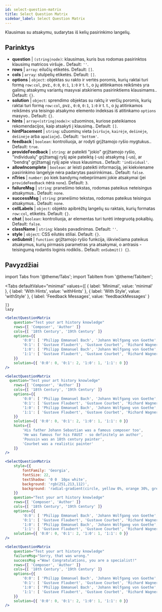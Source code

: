 ```yaml
---
id: select-question-matrix
title: Select Question Matrix
sidebar_label: Select Question Matrix
---
```


Klausimas su atsakymu, sudarytas iš kelių pasirinkimo langelių.

## Parinktys

* __question__ | `(string|node)`: klausimas, kuris bus rodomas pasirinktos klausimų matricos viršuje.. Default: `''`.
* __rows__ | `array`: eilučių etiketės. Default: `[]`.
* __cols__ | `array`: stulpelių etiketės. Default: `[]`.
* __options__ | `object`: objektas su rakto ir vertės poromis, kurių raktai turi formą `row:col`, pvz., `0:0`, `0:1`, `1:0` ir t. t., o jų atitinkamos reikšmės yra galimų atsakymų variantų masyvai atskiriems pasirinktiems klausimams.. Default: `{}`.
* __solution__ | `object`: sprendimo objektas su raktų ir verčių poromis, kurių raktai turi formą `row:col`, pvz., `0:0`, `0:1`, `1:0` ir t. t., o jų atitinkamos reikšmės yra teisingo atsakymo elemento indeksas iš atitinkamo `options` masyvo.. Default: `{}`.
* __hints__ | `array<(string|node)>`: užuominos, kuriose pateikiamos rekomendacijos, kaip atsakyti į klausimą.. Default: `[]`.
* __hintPlacement__ | `string`: užuominų vieta (`viršuje`, `kairėje`, `dešinėje`, `dešinėje` arba `apačioje`).. Default: `'bottom'`.
* __feedback__ | `boolean`: kontroliuoja, ar rodyti grįžtamojo ryšio mygtukus.. Default: `true`.
* __provideFeedback__ | `string`: ar pateikti "jokio" grįžtamojo ryšio, "individualų" grįžtamąjį ryšį apie pateiktą (-us) atsakymą (-us), ar "bendrą" grįžtamąjį ryšį apie visus klausimus.. Default: `'individual'`.
* __allowIncomplete__ | `boolean`: ar leisti pateikti informaciją, jei kiekviename pasirinkimo langelyje nėra padarytas pasirinkimas.. Default: `false`.
* __nTries__ | `number`: po kiek bandymų nebepriimami jokie atsakymai (jei `provideFeedback` nėra `none`). Default: `3`.
* __failureMsg__ | `string`: pranešimo tekstas, rodomas pateikus neteisingus atsakymus.. Default: `none`.
* __successMsg__ | `string`: pranešimo tekstas, rodomas pateikus teisingus atsakymus.. Default: `none`.
* __cellLabels__ | `object`: objekto apibrėžtų langelių su raktais, kurių formatas `row:col`, etiketės. Default: `{}`.
* __chat__ | `boolean`: kontroliuoja, ar elementas turi turėti integruotą pokalbių. Default: `false`.
* __className__ | `string`: klasės pavadinimas. Default: `''`.
* __style__ | `object`: CSS eilutės stiliai. Default: `{}`.
* __onSubmit__ | `function`: grįžtamojo ryšio funkcija, iškviečiama pateikus atsakymus, kurių pirmasis parametras yra atsakymai, o antrasis - teisingumą rodantis loginis rodiklis.. Default: `onSubmit() {}`.


## Pavyzdžiai


import Tabs from '@theme/Tabs';
import TabItem from '@theme/TabItem';

<Tabs
    defaultValue="minimal"
    values={[
        { label: 'Minimal', value: 'minimal' },
        { label: 'With Hints', value: 'withHints' },
        { label: 'With Style', value: 'withStyle' },
        { label: 'Feedback Messages', value: 'feedbackMessages' }
        
    ]}
    lazy
>

<TabItem value="minimal">

```jsx live
<SelectQuestionMatrix
    question="Test your art history knowledge"
    rows={[ 'Composer', 'Author' ]} 
    cols={[ '18th Century', '19th Century' ]} 
    options={{ 
        '0:0': [ 'Philipp Emmanuel Bach', 'Johann Wolfgang von Goethe', 'Nicolas Poussin'], 
        '0:1': [ 'Gustave Flaubert', 'Gustave Courbet', 'Richard Wagner'] ,
        '1:0': [ 'Philipp Emmanuel Bach', 'Johann Wolfgang von Goethe', 'Nicolas Poussin'],
        '1:1': [ 'Gustave Flaubert', 'Gustave Courbet', 'Richard Wagner'] 
    }} 
    solution={{ '0:0': 0, '0:1': 2, '1:0': 1, '1:1': 0 }}
/>
```
</TabItem>

<TabItem value="withHints">

```jsx live
<SelectQuestionMatrix
  question="Test your art history knowledge"
    rows={[ 'Composer', 'Author' ]} 
    cols={[ '18th Century', '19th Century' ]} 
    options={{ 
        '0:0': [ 'Philipp Emmanuel Bach', 'Johann Wolfgang von Goethe', 'Nicolas Poussin'], 
        '0:1': [ 'Gustave Flaubert', 'Gustave Courbet', 'Richard Wagner'] ,
        '1:0': [ 'Philipp Emmanuel Bach', 'Johann Wolfgang von Goethe', 'Nicolas Poussin'],
        '1:1': [ 'Gustave Flaubert', 'Gustave Courbet', 'Richard Wagner'] 
    }} 
    solution={{ '0:0': 0, '0:1': 2, '1:0': 1, '1:1': 0 }}
    hints={[
        'His father Johann Sebastian was a famous composer too',
        'He was famous for his FAUST - so definitely an author',
        'Poussin was an 18th century painter',
        'Courbet was a realistic painter'
    ]}
/>
```
</TabItem>

<TabItem value="withStyle">

```jsx live
<SelectQuestionMatrix
    style={{ 
        fontFamily: 'Georgia',
        fontSize: 22, 
        textShadow: '0 0  10px white',
        background: 'rgb(251,213,112)',
        background: 'radial-gradient(circle, yellow 0%, orange 30%, green 100%)'
    }}
    question="Test your art history knowledge"
    rows={[ 'Composer', 'Author' ]} 
    cols={[ '18th Century', '19th Century' ]} 
    options={{ 
        '0:0': [ 'Philipp Emmanuel Bach', 'Johann Wolfgang von Goethe', 'Nicolas Poussin'], 
        '0:1': [ 'Gustave Flaubert', 'Gustave Courbet', 'Richard Wagner'] ,
        '1:0': [ 'Philipp Emmanuel Bach', 'Johann Wolfgang von Goethe', 'Nicolas Poussin'],
        '1:1': [ 'Gustave Flaubert', 'Gustave Courbet', 'Richard Wagner'] }} 
    solution={{ '0:0': 0, '0:1': 2, '1:0': 1, '1:1': 0 }}
/>
```
</TabItem>


<TabItem value="feedbackMessages">

```jsx live
<SelectQuestionMatrix
    question="Test your art history knowledge"
    failureMsg="Sorry, that was wrong." 
    successMsg ="Wow! Congratulations, you are a specialist!"
    rows={[ 'Composer', 'Author' ]} 
    cols={[ '18th Century', '19th Century' ]} 
    options={{ 
        '0:0': [ 'Philipp Emmanuel Bach', 'Johann Wolfgang von Goethe', 'Nicolas Poussin'], 
        '0:1': [ 'Gustave Flaubert', 'Gustave Courbet', 'Richard Wagner'] ,
        '1:0': [ 'Philipp Emmanuel Bach', 'Johann Wolfgang von Goethe', 'Nicolas Poussin'],
        '1:1': [ 'Gustave Flaubert', 'Gustave Courbet', 'Richard Wagner'] 
    }} 
    solution={{ '0:0': 0, '0:1': 2, '1:0': 1, '1:1': 0 }}
/>
```

</TabItem>

</Tabs>

